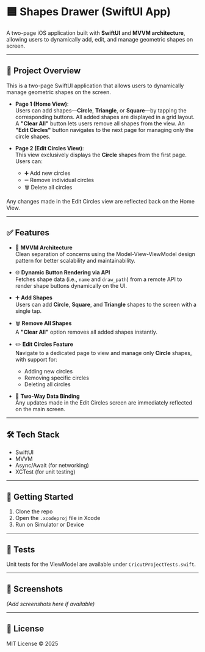 # 🟦 Shapes Drawer (SwiftUI App)

A two-page iOS application built with **SwiftUI** and **MVVM architecture**, allowing users to dynamically add, edit, and manage geometric shapes on screen.

---

## 📱 Project Overview

This is a two-page SwiftUI application that allows users to dynamically manage geometric shapes on the screen.

- **Page 1 (Home View)**:  
  Users can add shapes—**Circle**, **Triangle**, or **Square**—by tapping the corresponding buttons. All added shapes are displayed in a grid layout. A **"Clear All"** button lets users remove all shapes from the view. An **"Edit Circles"** button navigates to the next page for managing only the circle shapes.

- **Page 2 (Edit Circles View)**:  
  This view exclusively displays the **Circle** shapes from the first page. Users can:
  - ➕ Add new circles
  - ➖ Remove individual circles
  - 🗑️ Delete all circles

Any changes made in the Edit Circles view are reflected back on the Home View.

---

## ✅ Features

- 🧱 **MVVM Architecture**  
  Clean separation of concerns using the Model-View-ViewModel design pattern for better scalability and maintainability.

- 🌐 **Dynamic Button Rendering via API**  
  Fetches shape data (i.e., `name` and `draw_path`) from a remote API to render shape buttons dynamically on the UI.

- ➕ **Add Shapes**  
  Users can add **Circle**, **Square**, and **Triangle** shapes to the screen with a single tap.

- 🗑️ **Remove All Shapes**  
  A **"Clear All"** option removes all added shapes instantly.

- ✏️ **Edit Circles Feature**  
  Navigate to a dedicated page to view and manage only **Circle** shapes, with support for:

  - Adding new circles
  - Removing specific circles
  - Deleting all circles

- 🔄 **Two-Way Data Binding**  
  Any updates made in the Edit Circles screen are immediately reflected on the main screen.

---

## 🛠️ Tech Stack

- SwiftUI
- MVVM
- Async/Await (for networking)
- XCTest (for unit testing)

---

## 🚀 Getting Started

1. Clone the repo
2. Open the `.xcodeproj` file in Xcode
3. Run on Simulator or Device

---

## 🧪 Tests

Unit tests for the ViewModel are available under `CricutProjectTests.swift`.

---

## 📸 Screenshots

_(Add screenshots here if available)_

---

## 📄 License

MIT License © 2025
